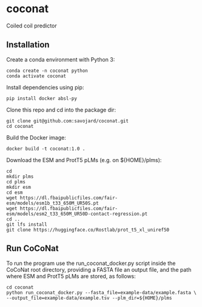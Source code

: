 # coconat
Coiled coil predictor


## Installation

Create a conda environment with Python 3:

```
conda create -n coconat python
conda activate coconat
```

Install dependencies using pip:

```
pip install docker absl-py
```

Clone this repo and cd into the package dir:

```
git clone git@github.com:savojard/coconat.git
cd coconat
```

Build the Docker image:

```
docker build -t coconat:1.0 .
```

Download the ESM and ProtT5 pLMs (e.g. on ${HOME}/plms):

```
cd
mkdir plms
cd plms
mkdir esm
cd esm
wget https://dl.fbaipublicfiles.com/fair-esm/models/esm1b_t33_650M_UR50S.pt
wget https://dl.fbaipublicfiles.com/fair-esm/models/esm2_t33_650M_UR50D-contact-regression.pt
cd ..
git lfs install
git clone https://huggingface.co/Rostlab/prot_t5_xl_uniref50
```

## Run CoCoNat

To run the program use the run_coconat_docker.py script inside the CoCoNat root
directory, providing a FASTA file an output file, and the path where ESM and
ProtT5 pLMs are stored, as follows:

```
cd coconat
python run_coconat_docker.py --fasta_file=example-data/example.fasta \
--output_file=example-data/example.tsv --plm_dir=${HOME}/plms
```
